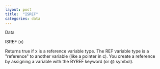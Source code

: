 ```yaml
---
layout: post
title:  "ISREF"
categories: data
---
```

Data

ISREF (x)

Returns true if x is a reference variable type. The REF variable type is a "reference" to another variable (like a pointer in c). You create a reference by assigning a variable with the BYREF keyword (or @ symbol).

